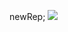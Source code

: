 newRep;
<a href="https://codeclimate.com/github/viktordiag/codeBattle_28_12_22/maintainability"><img src="https://api.codeclimate.com/v1/badges/469194d2151ac60d6cc1/maintainability" /></a>
